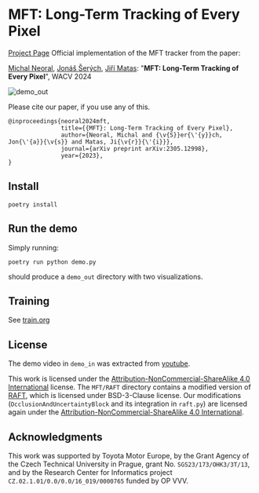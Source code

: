 
# MFT: Long-Term Tracking of Every Pixel

[Project Page](https://cmp.felk.cvut.cz/~serycjon/MFT/)
Official implementation of the MFT tracker from the paper:

[Michal Neoral](https://scholar.google.com/citations?user=fK9nkmQAAAAJ&hl=en&oi=ao), [Jonáš Šerých](https://cmp.felk.cvut.cz/~serycjon/), [Jiří Matas](https://cmp.felk.cvut.cz/~matas/): "**MFT: Long-Term Tracking of Every Pixel**", WACV 2024

![demo_out](https://cmp.felk.cvut.cz/~serycjon/MFT/visuals/demo_out.gif)

Please cite our paper, if you use any of this.

    @inproceedings{neoral2024mft,
                   title={{MFT}: Long-Term Tracking of Every Pixel},
                   author={Neoral, Michal and {\v{S}}er{\'{y}}ch, Jon{\'{a}}{\v{s}} and Matas, Ji{\v{r}}{\'{i}}},
                   journal={arXiv preprint arXiv:2305.12998},
                   year={2023},
    }


## Install
```
poetry install
```

## Run the demo

Simply running:
```
poetry run python demo.py
```
should produce a `demo_out` directory with two visualizations.


## Training

See [train.org](train.org)


## License

The demo video in `demo_in` was extracted from [youtube](https://www.youtube.com/watch?v=ugsJtsO9w1A).

This work is licensed under the [Attribution-NonCommercial-ShareAlike 4.0 International](https://creativecommons.org/licenses/by-nc-sa/4.0/) license.
The `MFT/RAFT` directory contains a modified version of [RAFT](https://github.com/princeton-vl/RAFT), which is licensed under BSD-3-Clause license.
Our modifications (`OcclusionAndUncertaintyBlock` and its integration in `raft.py`) are licensed again under the [Attribution-NonCommercial-ShareAlike 4.0 International](https://creativecommons.org/licenses/by-nc-sa/4.0/).


## Acknowledgments

This work was supported by Toyota Motor Europe,
by the Grant Agency of the Czech Technical University in Prague, grant No. `SGS23/173/OHK3/3T/13`, and
by the Research Center for Informatics project `CZ.02.1.01/0.0/0.0/16_019/0000765` funded by OP VVV.

